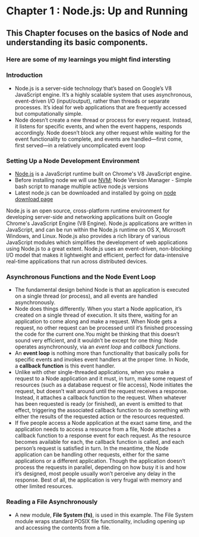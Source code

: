 # Chapter 1 : Node.js: Up and Running

## This Chapter focuses on the basics of Node and understanding its basic components.

### Here are some of my learnings you might find intersting

### Introduction

- Node.js is a server-side technology that’s based on Google’s V8 JavaScript engine. It’s a highly scalable system that uses asynchronous, event-driven I/O (input/output), rather than threads or separate processes. It’s ideal for web applications that are frequently accessed but computationally simple.
- Node doesn’t create a new thread or process for every request. Instead, it listens for specific events, and when the event happens, responds accordingly. Node doesn’t block any other request while waiting for the event functionality to complete, and events are handled—first come, first served—in a relatively uncomplicated event loop 

### Setting Up a Node Development Environment

- [Node.js](https://nodejs.org/en/) is a JavaScript runtime built on Chrome's V8 JavaScript engine.
- Before installing node we will use [NVM](https://github.com/nvm-sh/nvm); Node Version Manager - Simple bash script to manage multiple active node.js versions
- Latest node.js can be downloaded and installed by going on [node download page](https://nodejs.org/en/download/)

Node.js is an open source, cross-platform runtime environment for developing server-side and networking applications built on Google Chrome's JavaScript Engine (V8 Engine). Node.js applications are written in JavaScript, and can be run within the Node.js runtime on OS X, Microsoft Windows, and Linux.
Node.js also provides a rich library of various JavaScript modules which simplifies the development of web applications using Node.js to a great extent. Node.js uses an event-driven, non-blocking I/O model that makes it lightweight and efficient, perfect for data-intensive real-time applications that run across distributed devices.

### Asynchronous Functions and the Node Event Loop

- The fundamental design behind Node is that an application is executed on a single thread (or process), and all events are handled asynchronously.
- Node does things differently. When you start a Node application, it’s created on a single thread of execution. It sits there, waiting for an application to come along and make a request. When Node gets a request, no other request can be processed until it’s finished processing the code for the current one.You might be thinking that this doesn’t sound very efficient, and it wouldn’t be except for one thing: Node operates asynchronously, via an *event loop* and *callback functions*. 
- An **event loop** is nothing more than functionality that basically polls for specific events and invokes event handlers at the proper time. In Node, a **callback function** is this event handler.
- Unlike with other single-threaded applications, when you make a request to a Node application and it must, in turn, make some request of resources (such as a database request or file access), Node initiates the request, but doesn’t wait around until the request receives a response. Instead, it attaches a callback function to the request. When whatever has been requested is ready (or finished), an event is emitted to that effect, triggering the associated callback function to do something with either the results of the requested action or the resources requested.
- If five people access a Node application at the exact same time, and the application needs to access a resource from a file, Node attaches a callback function to a response event for each request. As the resource becomes available for each, the callback function is called, and each person’s request is satisfied in turn. In the meantime, the Node application can be handling other requests, either for the same applications or a different application. Though the application doesn’t process the requests in parallel, depending on how busy it is and how it’s designed, most people usually won’t perceive any delay in the response. Best of all, the application is very frugal with memory and other limited resources.

### Reading a File Asynchronously

- A new module, **File System (fs)**, is used in this example. The File System module wraps standard POSIX file functionality, including opening up and accessing the contents from a file.